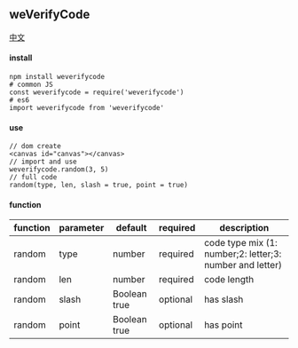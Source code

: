 ## weVerifyCode

[中文](https://github.com/ougege/npm_package/blob/master/weVerifyCode/README-CN.md '中文')

#### install
```SHELL
npm install weverifycode
# common JS
const weverifycode = require('weverifycode')
# es6
import weverifycode from 'weverifycode'
```

#### use
```JS
// dom create
<canvas id="canvas"></canvas>
// import and use
weverifycode.random(3, 5)
// full code
random(type, len, slash = true, point = true)
```

#### function

function|parameter|default|required|description|
--|--|--|--|--|
random|type|number|required|code type mix (1: number;2: letter;3: number and letter)|
random|len|number|required|code length|
random|slash|Boolean true|optional|has slash|
random|point|Boolean true|optional|has point|